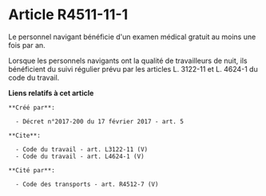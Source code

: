 # Article R4511-11-1

Le personnel navigant bénéficie d'un examen médical gratuit au moins une fois par an. 

Lorsque les personnels navigants ont la qualité de travailleurs de nuit, ils bénéficient du suivi régulier prévu par les
articles L. 3122-11 et L. 4624-1 du code du travail.

**Liens relatifs à cet article**

	**Créé par**:

	  - Décret n°2017-200 du 17 février 2017 - art. 5

	**Cite**:

	  - Code du travail - art. L3122-11 (V)
	  - Code du travail - art. L4624-1 (V)

	**Cité par**:

	  - Code des transports - art. R4512-7 (V)
